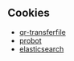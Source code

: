 ## Cookies

+ [qr-transferfile](https://github.com/claudiodangelis/qr-filetransfer)
+ [probot](https://probot.github.io)
+ [elasticsearch](https://www.elastic.co/products/elasticsearch)

